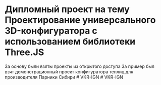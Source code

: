 # Дипломный проект на тему Проектирование универсального 3D-конфигуратора с использованием библиотеки Three.JS
За основу были взяты проекты из открытого доступа
За пример был взят демонстрационный проект конфигуратора теплиц для производителя Парники Сибири
#   V K R - I G N 
 
 #   V K R - I G N 
 
 
